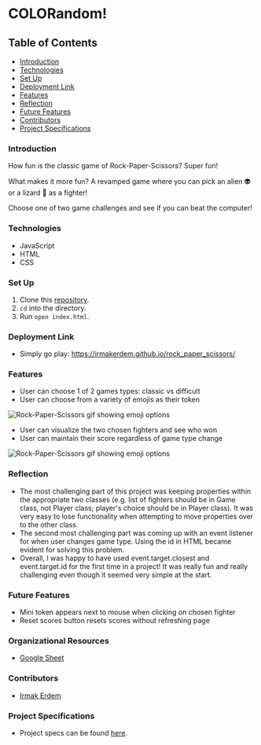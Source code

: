 # COLORandom!

## Table of Contents
- [Introduction](#introduction)
- [Technologies](#technologies)
- [Set Up](#set-up)
- [Deployment Link](#deployment-link)
- [Features](#features)
- [Reflection](#reflection)
- [Future Features](#future-features)
- [Contributors](#contributors)
- [Project Specifications](#project-specifications)

### Introduction
How fun is the classic game of Rock-Paper-Scissors? Super fun!

What makes it more fun? A revamped game where you can pick an alien 👽 or a lizard 🦎 as a fighter!

Choose one of two game challenges and see if you can beat the computer!

### Technologies
- JavaScript
- HTML
- CSS

### Set Up
1.  Clone this [repository](https://github.com/irmakerdem/rock_paper_scissors).
2. `cd` into the directory.
3. Run `open index.html`.

### Deployment Link
- Simply go play: https://irmakerdem.github.io/rock_paper_scissors/

### Features
- User can choose 1 of 2 games types: classic vs difficult
- User can choose from a variety of emojis as their token

![Rock-Paper-Scissors gif showing emoji options](https://media.giphy.com/media/gvKJrNuGlQ1hfkgfhg/giphy.gif)
- User can visualize the two chosen fighters and see who won
- User can maintain their score regardless of game type change

![Rock-Paper-Scissors gif showing emoji options](https://media.giphy.com/media/W3mCdUBgq6soY7ggUe/giphy.gif)

### Reflection
- The most challenging part of this project was keeping properties within the appropriate two classes (e.g. list of fighters should be in Game class, not Player class; player's choice should be in Player class). It was very easy to lose functionality when attempting to move properties over to the other class.
- The second most challenging part was coming up with an event listener for when user changes game type. Using the id in HTML became evident for solving this problem.
- Overall, I was happy to have used event.target.closest and event.target.id for the first time in a project! It was really fun and really challenging even though it seemed very simple at the start.

### Future Features
- Mini token appears next to mouse when clicking on chosen fighter
- Reset scores button resets scores without refreshing page

### Organizational Resources
- [Google Sheet](https://docs.google.com/spreadsheets/d/1mgIYpZuHvDG0PNgdh-Z7n67oNfJ6Ui80znJA3IY4278/edit?usp=sharing)

### Contributors
- [Irmak Erdem](https://github.com/irmakerdem)

### Project Specifications
- Project specs can be found [here](https://frontend.turing.edu/projects/module-1/rock-paper-scissors-solo.html).
